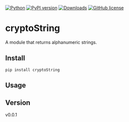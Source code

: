 [![Python](https://img.shields.io/pypi/pyversions/tensorflow.svg?style=plastic)](https://badge.fury.io/py/cryptostring)
[![PyPI version](https://badge.fury.io/py/cryptoString.svg)](https://badge.fury.io/py/cryptoString)
[![Downloads](https://pepy.tech/badge/cryptostring)](https://pepy.tech/project/cryptostring)
[![GitHub license](https://img.shields.io/badge/license-MIT-blue.svg)](https://github.com/1010code/cryptoString/blob/master/LICENSE)

# cryptoString
A module that returns alphanumeric strings.

## Install

```
pip install cryptoString
```

## Usage


## Version
v0.0.1